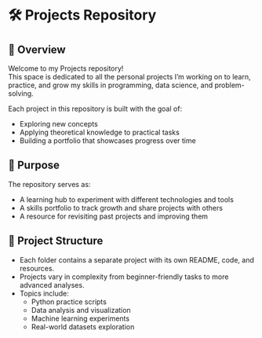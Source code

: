 # 🛠️ Projects Repository

## 📌 Overview
Welcome to my Projects repository!  
This space is dedicated to all the personal projects I’m working on to learn, practice, and grow my skills in programming, data science, and problem-solving.  

Each project in this repository is built with the goal of:
- Exploring new concepts  
- Applying theoretical knowledge to practical tasks  
- Building a portfolio that showcases progress over time

## 🎯 Purpose
The repository serves as:
- A learning hub to experiment with different technologies and tools  
- A skills portfolio to track growth and share projects with others  
- A resource for revisiting past projects and improving them  

## 📂 Project Structure
- Each folder contains a separate project with its own README, code, and resources.  
- Projects vary in complexity from beginner-friendly tasks to more advanced analyses.  
- Topics include:
  - Python practice scripts  
  - Data analysis and visualization  
  - Machine learning experiments  
  - Real-world datasets exploration  
